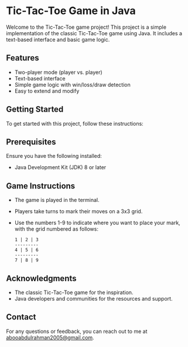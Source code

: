 # Tic-Tac-Toe Game in Java

Welcome to the Tic-Tac-Toe game project! This project is a simple implementation of the classic
Tic-Tac-Toe game using Java. It includes a text-based interface and basic game logic.

## Features

- Two-player mode (player vs. player)
- Text-based interface
- Simple game logic with win/loss/draw detection
- Easy to extend and modify

## Getting Started

To get started with this project, follow these instructions:

## Prerequisites

Ensure you have the following installed:

- Java Development Kit (JDK) 8 or later

## Game Instructions

- The game is played in the terminal.

- Players take turns to mark their moves on a 3x3 grid.

- Use the numbers 1-9 to indicate where you want to place your mark, with
  the grid numbered as follows:

      1 | 2 | 3
      ---------
      4 | 5 | 6
      ---------
      7 | 8 | 9

## Acknowledgments

- The classic Tic-Tac-Toe game for the inspiration.
- Java developers and communities for the resources and support.

## Contact
For any questions or feedback, you can reach out to me at abooabdulrahman2005@gmail.com.
